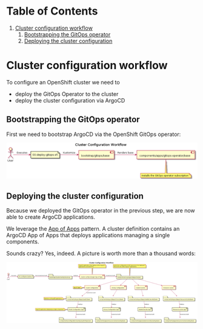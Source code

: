 
# Table of Contents

1.  [Cluster configuration workflow](#org3bc8118)
    1.  [Bootstrapping the GitOps operator](#orgdf98772)
    2.  [Deploying the cluster configuration](#org094dc8c)


<a id="org3bc8118"></a>

# Cluster configuration workflow

To configure an OpenShift cluster we need to

-   deploy the GitOps Operator to the cluster
-   deploy the cluster configuration via ArgoCD


<a id="orgdf98772"></a>

## Bootstrapping the GitOps operator

First we need to bootstrap ArgoCD via the OpenShift GitOps operator:

![img](gitops-bootstrap.png)


<a id="org094dc8c"></a>

## Deploying the cluster configuration

Because we deployed the GitOps operator in the previous step, we are now
able to create ArgoCD applications.

We leverage the [App of Apps](https://argo-cd.readthedocs.io/en/stable/operator-manual/declarative-setup/#app-of-apps) pattern. A cluster definition contains an
ArgoCD App of Apps that deploys applications managing a single components.

Sounds crazy? Yes, indeed. A picture is worth more than a thousand words:

![img](cluster-config-workflow.png)
